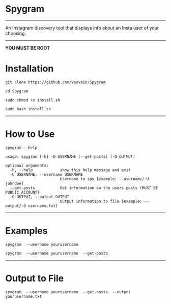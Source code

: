 # Spygram
-----------------------------------
An Instagram discovery tool that displays info about an Insta user of your choosing.

-----------------------------------
**YOU MUST BE ROOT**

# Installation
    git clone https://github.com/Vexvain/Spygram
   
    cd Spygram
  
    sudo chmod +x install.sh
 
    sudo bash install.sh
-----------------------------------
# How to Use

    spygram --help

```
usage: spygram [-h] -U USERNAME [--get-posts] [-O OUTPUT]

optional arguments:
  -h, --help            show this help message and exit
  -U USERNAME, --username USERNAME
                        Username to spy [example: --username/-U johndoe]
  --get-posts           Get information on the users posts (MUST BE PUBLIC ACCOUNT)
  -O OUTPUT, --output OUTPUT
                        Output information to file [example: --output/-O username.txt]
```
-----------------------------------
# Examples

    spygram  --username yourusername

```
spygram  --username yourusername  --get-posts
```
-----------------------------------
# Output to File

    spygram  --username yourusername  --get-posts  --output yourusername.txt
